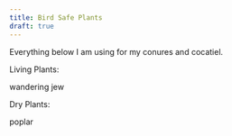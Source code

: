 ```yaml
---
title: Bird Safe Plants
draft: true
---
```


Everything below I am using for my conures and cocatiel.

Living Plants:

wandering jew


Dry Plants:

poplar
